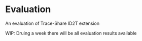 # Evaluation
An evaluation of Trace-Share ID2T extension

WIP: Druing a week there will be all evaluation results available
